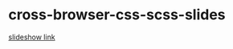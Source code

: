 # cross-browser-css-scss-slides

[slideshow link](http://impaler.github.io/cross-browser-css-scss-slides/#/)
